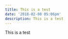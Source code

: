 ```yaml
---
title: This is a test
date: '2018-02-08 05:06pm'
description: This is a test
---
```

This is a test
